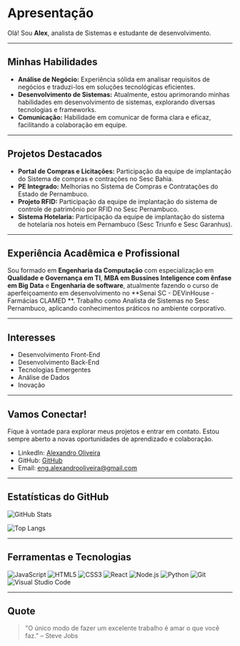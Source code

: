 # Apresentação

Olá! Sou **Alex**, analista de Sistemas e estudante de desenvolvimento.

---

## Minhas Habilidades

- **Análise de Negócio:** Experiência sólida em analisar requisitos de negócios e traduzi-los em soluções tecnológicas eficientes.
- **Desenvolvimento de Sistemas:** Atualmente, estou aprimorando minhas habilidades em desenvolvimento de sistemas, explorando diversas tecnologias e frameworks.
- **Comunicação:** Habilidade em comunicar de forma clara e eficaz, facilitando a colaboração em equipe.

---

## Projetos Destacados

- **Portal de Compras e Licitações:** Participação da equipe de implantação do Sistema de compras e contrações no Sesc Bahia.
- **PE Integrado:** Melhorias no Sistema de Compras e Contratações do Estado de Pernambuco.
- **Projeto RFID:** Participação da equipe de implantação do sistema de controle de patrimônio por RFID no Sesc Pernambuco.
- **Sistema Hotelaria:** Participação da equipe de implantação do sistema de hotelaría nos hoteis em Pernambuco (Sesc Triunfo e Sesc Garanhus).

---

## Experiência Acadêmica e Profissional

Sou formado em **Engenharia da Computação** com especialização em **Qualidade e Governança em TI**, **MBA em Bussines Inteligence com ênfase em Big Data** e **Engenharia de software**, atualmente fazendo o curso de aperfeiçoamento em desenvolvimento no  **Senai SC - DEVinHouse - Farmácias CLAMED **. Trabalho como Analista de Sistemas no Sesc Pernambuco, aplicando conhecimentos práticos no ambiente corporativo.

---

## Interesses

- Desenvolvimento Front-End
- Desenvolvimento Back-End
- Tecnologias Emergentes
- Análise de Dados
- Inovação

---

## Vamos Conectar!

Fique à vontade para explorar meus projetos e entrar em contato. Estou sempre aberto a novas oportunidades de aprendizado e colaboração.

- LinkedIn: [Alexandro Oliveira](https://www.linkedin.com/in/eng-alexandrooliveira/)
- GitHub: [GitHub](https://github.com/seu-usuario)
- Email: [eng.alexandrooliveira@gmail.com](mailto:eng.alexandrooliveira@gmail.com)

---

## Estatísticas do GitHub

![GitHub Stats](https://github-readme-stats.vercel.app/api?alexandrooliveira87&show_icons=true&theme=radical)

![Top Langs](https://github-readme-stats.vercel.app/api/top-langs/?alexandrooliveira87&layout=compact&theme=radical)

---

## Ferramentas e Tecnologias

![JavaScript](https://img.shields.io/badge/-JavaScript-F7DF1E?style=flat-square&logo=javascript&logoColor=black)
![HTML5](https://img.shields.io/badge/-HTML5-E34F26?style=flat-square&logo=html5&logoColor=white)
![CSS3](https://img.shields.io/badge/-CSS3-1572B6?style=flat-square&logo=css3)
![React](https://img.shields.io/badge/-React-61DAFB?style=flat-square&logo=react&logoColor=black)
![Node.js](https://img.shields.io/badge/-Node.js-339933?style=flat-square&logo=node.js&logoColor=white)
![Python](https://img.shields.io/badge/-Python-3776AB?style=flat-square&logo=python&logoColor=white)
![Git](https://img.shields.io/badge/-Git-F05032?style=flat-square&logo=git&logoColor=white)
![Visual Studio Code](https://img.shields.io/badge/-VS%20Code-007ACC?style=flat-square&logo=visual-studio-code&logoColor=white)

---

## Quote

> "O único modo de fazer um excelente trabalho é amar o que você faz." – Steve Jobs



